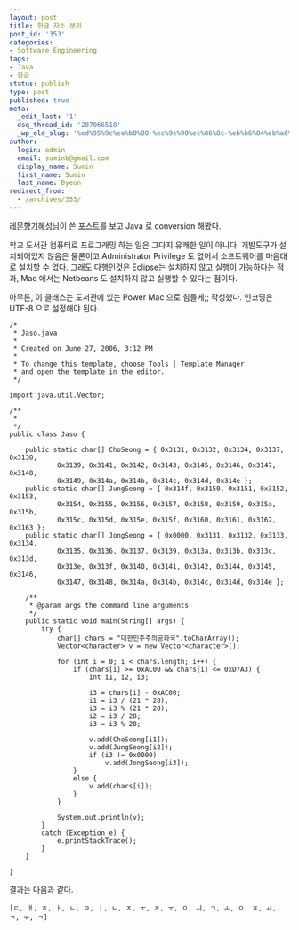 ```yaml
---
layout: post
title: 한글 자소 분리
post_id: '353'
categories:
- Software Engineering
tags:
- Java
- 한글
status: publish
type: post
published: true
meta:
  _edit_last: '1'
  dsq_thread_id: '287066518'
  _wp_old_slug: '%ed%95%9c%ea%b8%80-%ec%9e%90%ec%86%8c-%eb%b6%84%eb%a6%ac-%eb%98%a0%eb%b0%a9%ea%b0%81%ed%95%98%eb%a5%bc-%e3%84%b8%e3%85%97%e3%85%81%e3%85%82%e3%85%8f%e3%85%87%e3%84%b1%e3%85%8f%e3%84%b1%e3%85%8e%e3%85'
author:
  login: admin
  email: suminb@gmail.com
  display_name: Sumin
  first_name: Sumin
  last_name: Byeon
redirect_from:
  - /archives/353/
---
```

[link1]: http://mwultong.blogspot.com/2006/03/perl.html "[Perl/펄] 한글 자소 분리: '똠방각하'를 'ㄸㅗㅁㅂㅏㅇㄱㅏㄱㅎㅏ'로 자동 변환"

[레몬향기혜성](http://mwultong.blogspot.com)님이 쓴 [포스트][link1]를 보고 Java 로 conversion 해봤다.

학교 도서관 컴퓨터로 프로그래밍 하는 일은 그다지 유쾌한 일이 아니다. 개발도구가 설치되어있지 않음은 물론이고 Administrator Privilege 도 없어서 소프트웨어를 마음대로 설치할 수 없다. 그래도 다행인것은 Eclipse는 설치하지 않고 실행이 가능하다는 점과, Mac 에서는 Netbeans 도 설치하지 않고 실행할 수 있다는 점이다.

아무튼, 이 클래스는 도서관에 있는 Power Mac 으로 힘들게;; 작성했다. 인코딩은 UTF-8 으로 설정해야 된다.

    /*
     * Jaso.java
     *
     * Created on June 27, 2006, 3:12 PM
     *
     * To change this template, choose Tools | Template Manager
     * and open the template in the editor.
     */

    import java.util.Vector;

    /**
     *
     */
    public class Jaso {

        public static char[] ChoSeong = { 0x3131, 0x3132, 0x3134, 0x3137, 0x3138,
                0x3139, 0x3141, 0x3142, 0x3143, 0x3145, 0x3146, 0x3147, 0x3148,
                0x3149, 0x314a, 0x314b, 0x314c, 0x314d, 0x314e };
        public static char[] JungSeong = { 0x314f, 0x3150, 0x3151, 0x3152, 0x3153,
                0x3154, 0x3155, 0x3156, 0x3157, 0x3158, 0x3159, 0x315a, 0x315b,
                0x315c, 0x315d, 0x315e, 0x315f, 0x3160, 0x3161, 0x3162, 0x3163 };
        public static char[] JongSeong = { 0x0000, 0x3131, 0x3132, 0x3133, 0x3134,
                0x3135, 0x3136, 0x3137, 0x3139, 0x313a, 0x313b, 0x313c, 0x313d,
                0x313e, 0x313f, 0x3140, 0x3141, 0x3142, 0x3144, 0x3145, 0x3146,
                0x3147, 0x3148, 0x314a, 0x314b, 0x314c, 0x314d, 0x314e };

        /**
         * @param args the command line arguments
         */
        public static void main(String[] args) {
            try {
                char[] chars = "대한민주주의공화국".toCharArray();
                Vector<character> v = new Vector<character>();

                for (int i = 0; i < chars.length; i++) {
                    if (chars[i] >= 0xAC00 && chars[i] <= 0xD7A3) {
                        int i1, i2, i3;

                        i3 = chars[i] - 0xAC00;
                        i1 = i3 / (21 * 28);
                        i3 = i3 % (21 * 28);
                        i2 = i3 / 28;
                        i3 = i3 % 28;

                        v.add(ChoSeong[i1]);
                        v.add(JungSeong[i2]);
                        if (i3 != 0x0000)
                            v.add(JongSeong[i3]);
                    }
                    else {
                        v.add(chars[i]);
                    }
                }

                System.out.println(v);
            }
            catch (Exception e) {
                e.printStackTrace();
            }
        }

    }

결과는 다음과 같다.

    [ㄷ, ㅐ, ㅎ, ㅏ, ㄴ, ㅁ, ㅣ, ㄴ, ㅈ, ㅜ, ㅈ, ㅜ, ㅇ, ㅢ, ㄱ, ㅗ, ㅇ, ㅎ, ㅘ, ㄱ, ㅜ, ㄱ]

